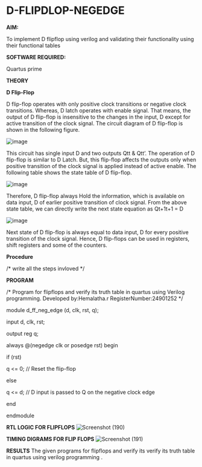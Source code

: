 # D-FLIPDLOP-NEGEDGE

**AIM:**

To implement  D flipflop using verilog and validating their functionality using their functional tables

**SOFTWARE REQUIRED:**

Quartus prime

**THEORY**

**D Flip-Flop**

D flip-flop operates with only positive clock transitions or negative clock transitions. Whereas, D latch operates with enable signal. That means, the output of D flip-flop is insensitive to the changes in the input, D except for active transition of the clock signal. The circuit diagram of D flip-flop is shown in the following figure.

![image](https://github.com/naavaneetha/D-FLIPDLOP-NEGEDGE/assets/154305477/48c81fe8-bc3f-40e7-95e2-519fc155ad51)

This circuit has single input D and two outputs Qtt & Qtt’. The operation of D flip-flop is similar to D Latch. But, this flip-flop affects the outputs only when positive transition of the clock signal is applied instead of active enable. The following table shows the state table of D flip-flop.

![image](https://github.com/naavaneetha/D-FLIPDLOP-NEGEDGE/assets/154305477/e5f3fda7-68ec-4a3a-a0a4-cf6f9cc4ab55)

Therefore, D flip-flop always Hold the information, which is available on data input, D of earlier positive transition of clock signal. From the above state table, we can directly write the next state equation as Qt+1t+1 = D

![image](https://github.com/naavaneetha/D-FLIPDLOP-NEGEDGE/assets/154305477/8592c0d8-2917-4142-91b9-d6c30dd891d2)

Next state of D flip-flop is always equal to data input, D for every positive transition of the clock signal. Hence, D flip-flops can be used in registers, shift registers and some of the counters.

**Procedure**

/* write all the steps invloved */

**PROGRAM**

/* Program for flipflops and verify its truth table in quartus using Verilog programming.
Developed by:Hemalatha.r
RegisterNumber:24901252
*/

module d_ff_neg_edge (d, clk, rst, q);

  input d, clk, rst;

  output reg q;

  always @(negedge clk or posedge rst) begin
  
 if (rst)
    
   q <= 0; // Reset the flip-flop
    
  else
    
   q <= d; // D input is passed to Q on the negative clock edge
  
  end

endmodule



**RTL LOGIC FOR FLIPFLOPS**
![Screenshot (190)](https://github.com/user-attachments/assets/876dcb8d-4dbb-4e16-bec6-79ac025c74ee)


**TIMING DIGRAMS FOR FLIP FLOPS**
![Screenshot (191)](https://github.com/user-attachments/assets/836d876c-0804-4fa2-ad08-86e06e8ef8e1)


**RESULTS**
 The given programs for flipflops and verify its verify its truth table in quartus using verilog programming .
